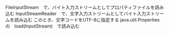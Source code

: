 FileInputStream　で、バイト入力ストリームとしてプロパティファイルを読み込む
InputStreamReader　で、文字入力ストリームとしてバイト入力ストリームを読み込む
このとき、文字コードをUTF-8に指定する
java.util.Properties　の　load(InputStream)　で読み込む
